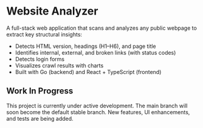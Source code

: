 # Website Analyzer

A full-stack web application that scans and analyzes any public webpage to extract key structural insights:

- Detects HTML version, headings (H1–H6), and page title
- Identifies internal, external, and broken links (with status codes)
- Detects login forms
- Visualizes crawl results with charts
- Built with Go (backend) and React + TypeScript (frontend)

## Work In Progress
This project is currently under active development.
The main branch will soon become the default stable branch.
New features, UI enhancements, and tests are being added.
